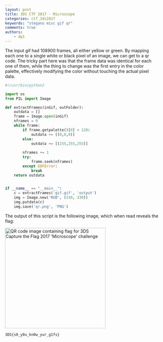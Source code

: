 ```yaml
---
layout: post
title: 3DS CTF 2017 - Microscope
categories: ctf_3ds2017
keywords: "stegano misc gif qr"
comments: true
authors:
    - dp1
---
```




The input gif had 108900 frames, all either yellow or green. By mapping each one to a single white or black pixel of an image, we can get to a qr code.
The tricky part here was that the frame data was identical for each one of them, while the thing to change was the first entry in the color palette, effectively modifying the color without touching the actual pixel data.

```python
#!/usr/bin/python2

import os
from PIL import Image

def extractFrames(inGif, outFolder):
	outdata = []
	frame = Image.open(inGif)
	nframes = 0
	while frame:
		if frame.getpalette()[0] < 128:
			outdata += [(0,0,0)]
		else:
			outdata += [(255,255,255)]
		
		nframes += 1
		try:
			frame.seek(nframes)
		except EOFError:
			break
	return outdata
    

if __name__ == "__main__":
	c = extractFrames('gif.gif', 'output')
	img = Image.new('RGB', (330, 330))
	img.putdata(c)
	img.save('qr.png', 'PNG')

```

The output of this script is the following image, which when read reveals the flag:

<img class="img-responsive" src="{{ site-url }}/assets/3dsctf2017/qr.png" alt="QR code image containing flag for 3DS Capture the Flag 2017 'Microscope' challenge" width="330" height="330">

```bash
3DS{s0_y0u_kn0w_yur_g1fs}
```

